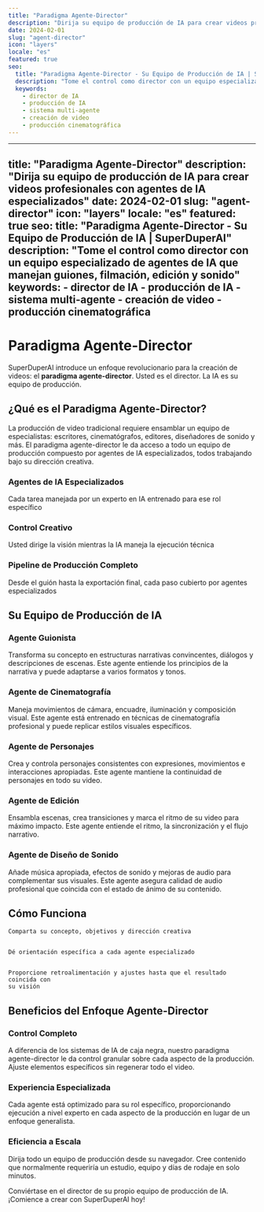 ```yaml
---
title: "Paradigma Agente-Director"
description: "Dirija su equipo de producción de IA para crear videos profesionales con agentes de IA especializados"
date: 2024-02-01
slug: "agent-director"
icon: "layers"
locale: "es"
featured: true
seo:
  title: "Paradigma Agente-Director - Su Equipo de Producción de IA | SuperDuperAI"
  description: "Tome el control como director con un equipo especializado de agentes de IA que manejan guiones, filmación, edición y sonido"
  keywords:
    - director de IA
    - producción de IA
    - sistema multi-agente
    - creación de video
    - producción cinematográfica
---
```


---
title: "Paradigma Agente-Director"
description: "Dirija su equipo de producción de IA para crear videos profesionales con agentes de IA especializados"
date: 2024-02-01
slug: "agent-director"
icon: "layers"
locale: "es"
featured: true
seo:
  title: "Paradigma Agente-Director - Su Equipo de Producción de IA | SuperDuperAI"
  description: "Tome el control como director con un equipo especializado de agentes de IA que manejan guiones, filmación, edición y sonido"
  keywords:
    - director de IA
    - producción de IA
    - sistema multi-agente
    - creación de video
    - producción cinematográfica
---

# Paradigma Agente-Director

SuperDuperAI introduce un enfoque revolucionario para la creación de videos: el **paradigma agente-director**. Usted es el director. La IA es su equipo de producción.

## ¿Qué es el Paradigma Agente-Director?

La producción de video tradicional requiere ensamblar un equipo de especialistas: escritores, cinematógrafos, editores, diseñadores de sonido y más. El paradigma agente-director le da acceso a todo un equipo de producción compuesto por agentes de IA especializados, todos trabajando bajo su dirección creativa.

### Agentes de IA Especializados

Cada tarea manejada por un experto en IA entrenado para ese rol específico

  ### Control Creativo

Usted dirige la visión mientras la IA maneja la ejecución técnica

  ### Pipeline de Producción Completo

Desde el guión hasta la exportación final, cada paso cubierto por agentes especializados

## Su Equipo de Producción de IA

### Agente Guionista

Transforma su concepto en estructuras narrativas convincentes, diálogos y descripciones de escenas. Este agente entiende los principios de la narrativa y puede adaptarse a varios formatos y tonos.

### Agente de Cinematografía

Maneja movimientos de cámara, encuadre, iluminación y composición visual. Este agente está entrenado en técnicas de cinematografía profesional y puede replicar estilos visuales específicos.

### Agente de Personajes

Crea y controla personajes consistentes con expresiones, movimientos e interacciones apropiadas. Este agente mantiene la continuidad de personajes en todo su video.

### Agente de Edición

Ensambla escenas, crea transiciones y marca el ritmo de su video para máximo impacto. Este agente entiende el ritmo, la sincronización y el flujo narrativo.

### Agente de Diseño de Sonido

Añade música apropiada, efectos de sonido y mejoras de audio para complementar sus visuales. Este agente asegura calidad de audio profesional que coincida con el estado de ánimo de su contenido.

## Cómo Funciona

  
    Comparta su concepto, objetivos y dirección creativa
  
  
    Dé orientación específica a cada agente especializado
  
  
    Proporcione retroalimentación y ajustes hasta que el resultado coincida con
    su visión
  

## Beneficios del Enfoque Agente-Director

### Control Completo

A diferencia de los sistemas de IA de caja negra, nuestro paradigma agente-director le da control granular sobre cada aspecto de la producción. Ajuste elementos específicos sin regenerar todo el video.

### Experiencia Especializada

Cada agente está optimizado para su rol específico, proporcionando ejecución a nivel experto en cada aspecto de la producción en lugar de un enfoque generalista.

### Eficiencia a Escala

Dirija todo un equipo de producción desde su navegador. Cree contenido que normalmente requeriría un estudio, equipo y días de rodaje en solo minutos.

  Conviértase en el director de su propio equipo de producción de IA. ¡Comience
  a crear con SuperDuperAI hoy!


